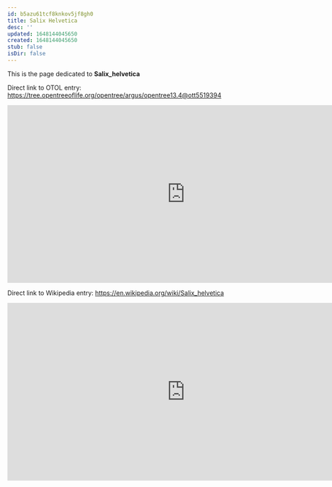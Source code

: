 ```yaml
---
id: b5azu61tcf8knkov5jf8gh0
title: Salix Helvetica
desc: ''
updated: 1648144045650
created: 1648144045650
stub: false
isDir: false
---
```

This is the page dedicated to **Salix_helvetica**


Direct link to OTOL entry: https://tree.opentreeoflife.org/opentree/argus/opentree13.4@ott5519394



<html>
    <body>
    <iframe src="https://tree.opentreeoflife.org/opentree/argus/opentree13.4@ott5519394"
    width="800" height="400" frameborder="0" allowfullscreen> </iframe>
    </body>
</html>
    


Direct link to Wikipedia entry: https://en.wikipedia.org/wiki/Salix_helvetica



<html>
    <body>
    <iframe src="https://en.wikipedia.org/wiki/Salix_helvetica"
    width="800" height="400" frameborder="0" allowfullscreen> </iframe>
    </body>
</html>
    
